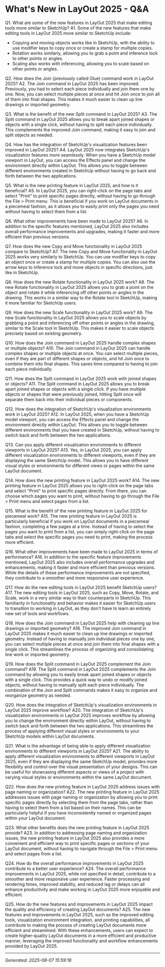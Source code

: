 # What's New in LayOut 2025 - Q&A

Q1. What are some of the new features in LayOut 2025 that make editing tools more similar to SketchUp?
A1. Some of the new features that make editing tools in LayOut 2025 more similar to SketchUp include:
- Copying and moving objects works like in SketchUp, with the ability to use modifier keys to copy once or create a stamp for multiple copies.
- Rotation works similarly, allowing you to grab a point and inference lock to other points or angles.
- Scaling also works with inferencing, allowing you to scale based on other points or angles.

Q2. How does the Join (previously called Glue) command work in LayOut 2025?
A2. The Join command in LayOut 2025 has been improved. Previously, you had to select each piece individually and join them one by one. Now, you can select multiple pieces at once and hit Join once to join all of them into final shapes. This makes it much easier to clean up line drawings or imported geometry.

Q3. What is the benefit of the new Split command in LayOut 2025?
A3. The Split command in LayOut 2025 allows you to break apart joined shapes or objects with a single click, without having to split each piece individually. This complements the improved Join command, making it easy to join and split objects as needed.

Q4. How has the integration of SketchUp's visualization features been improved in LayOut 2025?
A4. LayOut 2025 now integrates SketchUp's visualization features more seamlessly. When you have a SketchUp model viewport in LayOut, you can access the Effects panel and change the environment directly within LayOut. This allows you to toggle between different environments created in SketchUp without having to go back and forth between the two applications.

Q5. What is the new printing feature in LayOut 2025, and how is it beneficial?
A5. In LayOut 2025, you can right-click on the page tabs and select "Print" to print specific pages directly, without having to go through the File > Print menu. This is beneficial if you work on LayOut documents in a piecemeal fashion, as it allows you to easily print only the pages you need without having to select them from a list.

Q6. What other improvements have been made to LayOut 2025?
A6. In addition to the specific features mentioned, LayOut 2025 also includes overall performance improvements and upgrades, making it faster and more efficient than previous versions.

Q7. How does the new Copy and Move functionality in LayOut 2025 compare to SketchUp?
A7. The new Copy and Move functionality in LayOut 2025 works very similarly to SketchUp. You can use modifier keys to copy an object once or create a stamp for multiple copies. You can also use the arrow keys to inference lock and move objects in specific directions, just like in SketchUp.

Q8. How does the new Rotate functionality in LayOut 2025 work?
A8. The new Rotate functionality in LayOut 2025 allows you to grab a point on the object and rotate it while inferencing off other points or angles in the drawing. This works in a similar way to the Rotate tool in SketchUp, making it more familiar for SketchUp users.

Q9. How does the new Scale functionality in LayOut 2025 work?
A9. The new Scale functionality in LayOut 2025 allows you to scale objects by grabbing a point and inferencing off other points or angles in the drawing, similar to the Scale tool in SketchUp. This makes it easier to scale objects precisely based on existing geometry.

Q10. How does the Join command in LayOut 2025 handle complex shapes or multiple objects?
A10. The Join command in LayOut 2025 can handle complex shapes or multiple objects at once. You can select multiple pieces, even if they are part of different shapes or objects, and hit Join once to combine them into final shapes. This saves time compared to having to join each piece individually.

Q11. How does the Split command in LayOut 2025 work with joined shapes or objects?
A11. The Split command in LayOut 2025 allows you to break apart joined shapes or objects with a single click. If you have multiple objects or shapes that were previously joined, hitting Split once will separate them back into their individual pieces or components.

Q12. How does the integration of SketchUp's visualization environments work in LayOut 2025?
A12. In LayOut 2025, when you have a SketchUp model viewport, you can access the Effects panel and change the environment directly within LayOut. This allows you to toggle between different environments that you have created in SketchUp, without having to switch back and forth between the two applications.

Q13. Can you apply different visualization environments to different viewports in LayOut 2025?
A13. Yes, in LayOut 2025, you can apply different visualization environments to different viewports, even if they are displaying the same SketchUp model. This allows you to have different visual styles or environments for different views or pages within the same LayOut document.

Q14. How does the new printing feature in LayOut 2025 work?
A14. The new printing feature in LayOut 2025 allows you to right-click on the page tabs and select "Print" to print specific pages directly. From there, you can choose which pages you want to print, without having to go through the File > Print menu and select pages from a list.

Q15. What is the benefit of the new printing feature in LayOut 2025 for piecemeal work?
A15. The new printing feature in LayOut 2025 is particularly beneficial if you work on LayOut documents in a piecemeal fashion, completing a few pages at a time. Instead of having to select the pages you want to print from a list, you can simply right-click on the page tabs and select the specific pages you need to print, making the process more efficient.

Q16. What other improvements have been made to LayOut 2025 in terms of performance?
A16. In addition to the specific feature improvements mentioned, LayOut 2025 also includes overall performance upgrades and enhancements, making it faster and more efficient than previous versions. While the details of these performance improvements are not specified, they contribute to a smoother and more responsive user experience.

Q17. How do the new editing tools in LayOut 2025 benefit SketchUp users?
A17. The new editing tools in LayOut 2025, such as Copy, Move, Rotate, and Scale, work in a very similar way to their counterparts in SketchUp. This familiarity in functionality and behavior makes it easier for SketchUp users to transition to working in LayOut, as they don't have to learn an entirely new set of tools and workflows.

Q18. How does the Join command in LayOut 2025 help with cleaning up line drawings or imported geometry?
A18. The improved Join command in LayOut 2025 makes it much easier to clean up line drawings or imported geometry. Instead of having to manually join individual pieces one by one, you can select multiple pieces at once and join them into final shapes with a single click. This streamlines the process of organizing and consolidating line work or imported geometry.

Q19. How does the Split command in LayOut 2025 complement the Join command?
A19. The Split command in LayOut 2025 complements the Join command by allowing you to easily break apart joined shapes or objects with a single click. This provides a quick way to undo or modify joined objects, without having to manually split each piece individually. The combination of the Join and Split commands makes it easy to organize and reorganize geometry as needed.

Q20. How does the integration of SketchUp's visualization environments in LayOut 2025 improve workflow?
A20. The integration of SketchUp's visualization environments in LayOut 2025 improves workflow by allowing you to change the environment directly within LayOut, without having to switch back and forth between the two applications. This streamlines the process of applying different visual styles or environments to your SketchUp models within LayOut documents.

Q21. What is the advantage of being able to apply different visualization environments to different viewports in LayOut 2025?
A21. The ability to apply different visualization environments to different viewports in LayOut 2025, even if they are displaying the same SketchUp model, provides more flexibility and control over the visual presentation of your designs. This can be useful for showcasing different aspects or views of a project with varying visual styles or environments within the same LayOut document.

Q22. How does the new printing feature in LayOut 2025 address issues with page naming or organization?
A22. The new printing feature in LayOut 2025 addresses issues with page naming or organization by allowing you to print specific pages directly by selecting them from the page tabs, rather than having to select them from a list based on their names. This can be particularly helpful if you have inconsistently named or organized pages within your LayOut document.

Q23. What other benefits does the new printing feature in LayOut 2025 provide?
A23. In addition to addressing page naming and organization issues, the new printing feature in LayOut 2025 also provides a more convenient and efficient way to print specific pages or sections of your LayOut document, without having to navigate through the File > Print menu and select pages from a list.

Q24. How do the overall performance improvements in LayOut 2025 contribute to a better user experience?
A24. The overall performance improvements in LayOut 2025, while not specified in detail, contribute to a smoother and more responsive user experience. Faster processing and rendering times, improved stability, and reduced lag or delays can all enhance productivity and make working in LayOut 2025 more enjoyable and efficient.

Q25. How do the new features and improvements in LayOut 2025 impact the quality and efficiency of creating LayOut documents?
A25. The new features and improvements in LayOut 2025, such as the improved editing tools, visualization environment integration, and printing capabilities, all contribute to making the process of creating LayOut documents more efficient and streamlined. With these enhancements, users can expect to create higher-quality LayOut documents in a more efficient and productive manner, leveraging the improved functionality and workflow enhancements provided by LayOut 2025.

---
*Generated: 2025-08-07 15:59:18*
